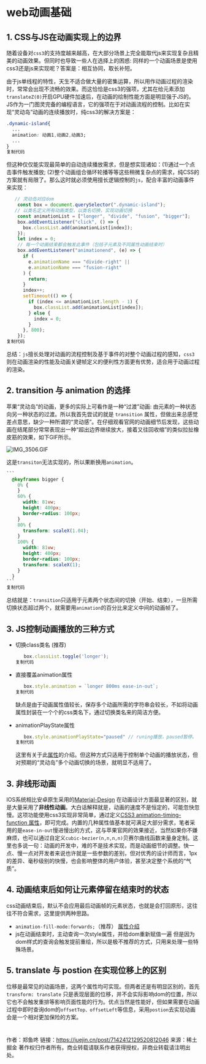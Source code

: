 # web动画基础

## 1. CSS与JS在动画实现上的边界

随着设备对`css3`的支持度越来越高，在大部分场景上完全能取代js来实现复杂且精美的动画效果。但同时也导致一些人在选择上的困惑: 同样的一个动画场景是使用css3还是js来实现呢？答案是：相互协同，取长补短。

由于js单线程的特性，天生不适合做大量的密集运算，所以用作动画过程的渲染时，常常会出现不流畅的效果。而这恰恰是css3的强项，尤其在给元素添加`translateZ(0)`开启GPU硬件加速后，在动画的绘制性能方面是明显强于JS的。JS作为一门图灵完备的编程语言，它的强项在于对动画流程的控制。比如在实现“灵动岛”动画的连续播放时，纯css3的解决方案是：

```css
.dynamic-island{
  ...  
  animation: 动画1,动画2,动画3;
  ...
}
复制代码
```

但这种仅仅能实现最简单的自动连续播放需求，但是想实现诸如：(1)通过一个点击事件触发播放; (2)整个动画组合循环轮播等等这些稍微复杂点的需求，纯CSS的方案就有局限了。那么这时就必须使用擅长逻辑控制的`js`，配合丰富的动画事件来实现：

```js
   // 灵动岛对应dom
    const box = document.querySelector(".dynamic-island");
   // 以类名定义所有动画类型，以类名切换，实现动画切换   
    const animationList = ["longer", "divide", "fusion", "bigger"];
    box.addEventListener("click", () => {
      box.classList.add(animationList[index]);
    });
    let index = 0;
    // 每一个动画结束都会触发此事件（包括子元素及不同属性动画结束时）
    box.addEventListener("animationend", (e) => {
      if (
        e.animationName === "divide-right" ||
        e.animationName === "fusion-right"
      ) {
        return;
      }
      index++;
      setTimeout(() => {
        if (index <= animationList.length - 1) {
          box.classList.add(animationList[index]);
        } else {
          index = 0;
        }
      }, 800);
    });
复制代码
```

总结：`js`擅长处理对动画的流程控制及基于事件的对整个动画过程的感知，`css3`则在动画渲染的性能及动画关键帧定义的便利性方面更有优势，适合用于动画过程的渲染。

## 2. transition 与 animation 的选择

苹果“灵动岛”的动画，更多的实际上可看作是一种“过渡”动画: 由元素的一种状态向另一种状态的过渡。所以我首先尝试的就是 `transition` 属性，但做出来总感觉差点意思，缺少一种所谓的“灵动感”。在仔细观看官网的动画细节后发现，这些动画在结尾部分常常表现出一种“超出边界继续放大，接着又往回收缩”的类似拉扯橡皮筋的效果，如下GIF所示。

![IMG_3506.GIF](https://p1-juejin.byteimg.com/tos-cn-i-k3u1fbpfcp/b5291529bae54aa68c826764d327082c~tplv-k3u1fbpfcp-zoom-in-crop-mark:4536:0:0:0.image?)

这是`transiton`无法实现的，所以果断换用`animation`。

~~~css
```
  @keyframes bigger {
    0% {
    }
    60% {
      width: 81vw;
      height: 400px;
      border-radius: 100px;
    }
    80% {
      transform: scaleX(1.04);
    }
    100% {
      width: 81vw;
      height: 400px;
      border-radius: 100px;
      transform: scaleX(1);
    }
  }
```
复制代码
~~~

总结就是：`transition`只适用于元素两个状态间的切换（开始、结束），一旦所需切换状态超过两个，就需要用`animation`的百分比来定义中间的动画帧了。

## 3. JS控制动画播放的三种方式

- 切换class类名 (推荐)

  ```js
     box.classList.toggle('longer');
  复制代码
  ```

- 直接覆盖animation属性

  ```js
     box.style.animation = `longer 800ms ease-in-out`; 
  复制代码
  ```

  缺点是由于动画属性值较长，保存多个动画所需的字符串会较长，不如将动画属性封装在一个个的css类名下，通过切换类名来的简洁方便。

- animationPlayState属性

  ```js
     box.style.animationPlayState="paused" // runing播放，paused暂停。
  复制代码
  ```

  这里有关于此[属性](https://link.juejin.cn?target=https%3A%2F%2Fwww.runoob.com%2Fcssref%2Fcss3-pr-animation-play-state.html)的介绍。但这种方式只适用于控制单个动画的播放状态，但对预期的“灵动岛”多个动画切换的场景，就明显不适用了。

## 3. 非线形动画

IOS系统相比安卓原生采用的[Material-Design](https://link.juejin.cn?target=https%3A%2F%2Fmuse-ui.org%2F%23%2Fzh-CN%2Fpopover) 在动画设计方面最显著的区别，就是大量采用了**非线性动画**。大白话解释就是，动画的速度不是恒定的，可能忽快忽慢。这项功能使用css3实现非常简单，通过定义[CSS3 animation-timing-function 属性](https://link.juejin.cn?target=https%3A%2F%2Fwww.runoob.com%2Fcssref%2Fcss3-pr-animation-timing-function.html)，即可完成。内置的几种属性值基本就可满足大部分需求，笔者采用的是`ease-in-out`慢进慢出的方式，这与苹果官网的效果接近，当然如果你不嫌麻烦，也可以通过自定义`cubic-bezier(n,n,n,n)`贝赛尔曲线函数来量身定制。这里也多说一句：动画的开发中，难的不是技术实现，而是动画细节的调整。快一点、慢一点对开发者来说也许就是一些参数的差别，但对优秀的设计师而言，1px的差异、毫秒级别的快慢，也会影响整体的用户体验，甚至决定整个系统的“气质”。

## 4. 动画结束后如何让元素停留在结束时的状态

css动画结束后，默认不会应用最后动画帧的元素状态，也就是会打回原形，这往往不符合需求，这里提供两种思路。

- `animation-fill-mode:forwards;`（推荐） [属性介绍](https://link.juejin.cn?target=https%3A%2F%2Fwww.runoob.com%2Fcssref%2Fcss3-pr-animation-fill-mode.html)
- js在动画结束时，主动查询一次style属性，并给dom重新赋值一遍 但是因为dom样式的查询会触发提前重绘，所以是极不推荐的方式，只用来处理一些特殊场景。

## 5. translate 与 postion 在实现位移上的区别

位移是最常见的动画场景，这两个属性均可实现。但两者还是有明显区别的，首先`transform: translate` 只是表现层面的位移，并不会实际影响dom的位置，所以它也不会触发重排等影响页面性能的行为。优点当然是性能好，但如果需要在动画过程中即时查询dom的`offsetTop、offsetLeft`等信息，采用`postion`去实现动画会是一个相对更加保险的方案。

# 



作者：郑鱼咚
链接：https://juejin.cn/post/7142412129520812046
来源：稀土掘金
著作权归作者所有。商业转载请联系作者获得授权，非商业转载请注明出处。